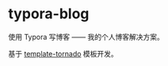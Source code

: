 # typora-blog
使用 Typora 写博客 —— 我的个人博客解决方案。  

基于 [template-tornado](https://github.com/Jackeriss/template-tornado) 模板开发。
